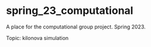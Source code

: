 # spring_23_computational
A place for the computational group project. 
Spring 2023.

Topic: kilonova simulation
